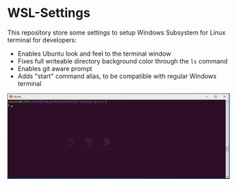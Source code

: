 # WSL-Settings
This repository store some settings to setup Windows Subsystem for Linux terminal for developers:

- Enables Ubuntu look and feel to the terminal window
- Fixes full writeable directory background color through the `ls` command
- Enables git aware prompt
- Adds "start" command alias, to be compatible with regular Windows terminal

![Screenshot](screenshot.gif)
